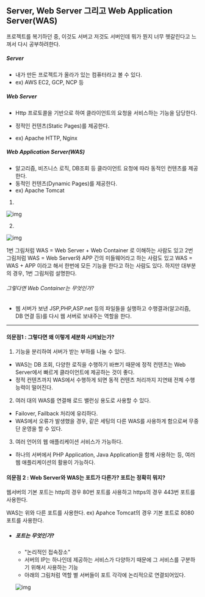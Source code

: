 ## Server, Web Server 그리고 Web Application Server(WAS)



프로젝트를 복기하던 중, 이것도 서버고 저것도 서버인데 뭐가 뭔지 너무 헷갈린다고 느껴서 다시 공부하려한다.



##### Server

- 내가 만든 프로젝트가 올라가 있는 컴퓨터라고 볼 수 있다.
- ex) AWS EC2, GCP, NCP 등



##### Web Server

- Http 프로토콜을 기반으로 하여 클라이언트의 요청을 서비스하는 기능을 담당한다.

- 정적인 컨텐츠(Static Pages)를 제공한다.
- ex) Apache HTTP, Nginx



##### Web Application Server(WAS)

- 알고리즘, 비즈니스 로직, DB조회 등 클라이언트 요청에 따라 동적인 컨텐츠를 제공한다.
- 동적인 컨텐츠(Dynamic Pages)를 제공한다.
- ex) Apache Tomcat



1.

![img](https://blog.kakaocdn.net/dn/tmkV7/btqUhAga0Wj/iwmIrkS2BqYhiWESjTk5m1/img.png)



2.

![img](https://blog.kakaocdn.net/dn/7hM6j/btqUpaNX83T/ucrd6i34xMdiX38otb1hAK/img.png)



1번 그림처럼 WAS = Web Server + Web Container 로 이해하는 사람도 있고 2번 그림처럼 WAS = Web Server와 APP 간의 미들웨어라고 하는 사람도 있고 WAS = WAS + APP 이라고 해서 한번에 모든 기능을 한다고 하는 사람도 있다. 하지만 대부분의 경우, 1번 그림처럼 설명한다.



###### 그렇다면 Web Container는 무엇인가?

- 웹 서버가 보낸 JSP,PHP,ASP.net 등의 파일들을 실행하고 수행결과(알고리즘, DB 연결 등)를 다시 웹 서버로 보내주는 역할을 한다.





---



#### 의문점1 : 그렇다면 왜 이렇게 세분화 시켜놨는가?

1. 기능을 분리하여 서버가 받는 부하를 나눌 수 있다.

- WAS는 DB 조회, 다양한 로직을 수행하기 바쁘기 때문에 정적 컨텐츠는 Web Server에서 빠르게 클라이언트에 제공하는 것이 좋다.
- 정적 컨텐츠까지 WAS에서 수행하게 되면 동적 컨텐츠 처리까지 지연돼 전체 수행능력이 떨어진다.



2. 여러 대의 WAS를 연결해 로드 밸런싱 용도로 사용할 수 있다.

- Failover, Failback 처리에 유리하다.
- WAS에서 오류가 발생했을 경우, 같은 세팅의 다른 WAS를 사용하게 함으로써 무중단 운영을 할 수 있다.



3. 여러 언어의 웹 애플리케이션 서비스가 가능하다.

- 하나의 서버에서 PHP Application, Java Application을 함께 사용하는 등, 여러 웹 애플리케이션의 활용이 가능하다.







#### 의문점 2 : Web Server와 WAS는 포트가 다른가? 포트는 정확히 뭐지?

웹서버의 기본 포트는 http의 경우 80번 포트를 사용하고 https의 경우 443번 포트를 사용한다.

WAS는 위와 다른 포트를 사용한다. ex) Apahce Tomcat의 경우 기본 포트로 8080포트를 사용한다. 

- ##### 포트는 무엇인가?

  - "논리적인 접속장소"
  - 서버의 IP는 하나인데 제공하는 서비스가 다양하기 때문에 그 서비스를 구분하기 위해서 사용하는 기능
  - 아래의 그림처럼 역할 별 서버들이 포트 각각에 논리적으로 연결되어있다.

  ![img](https://blog.kakaocdn.net/dn/cJBm6U/btq99m8riuW/g967BzlcJkbpW7udKlRogK/img.jpg)







